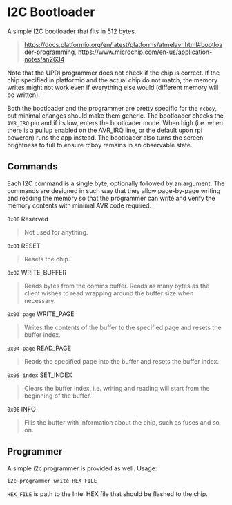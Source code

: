# I2C Bootloader

A simple I2C bootloader that fits in 512 bytes.

> https://docs.platformio.org/en/latest/platforms/atmelavr.html#bootloader-programming, https://www.microchip.com/en-us/application-notes/an2634

Note that the UPDI programmer does not check if the chip is correct. If the chip specified in platformio and the actual chip do not match, the memory writes might not work even if everything else would (different memory will be written). 

Both the bootloader and the programmer are pretty specific for the `rcboy`, but minimal changes should make them generic. The bootloader checks the `AVR_IRQ` pin and if its low, enters the bootloader mode. When high (i.e. when there is a pullup enabled on the AVR_IRQ line, or the default upon rpi poweron) runs the app instead. The bootloader also turns the screen brightness to full to ensure rcboy remains in an observable state. 

## Commands

Each I2C command is a single byte, optionally followed by an argument. The commands are designed in such way that they allow page-by-page writing and reading the memory so that the programmer can write and verify the memory contents with minimal AVR code required. 

`0x00` Reserved

> Not used for anything. 

`0x01` RESET

> Resets the chip.

`0x02` WRITE_BUFFER

> Reads bytes from the comms buffer. Reads as many bytes as the client wishes to read wrapping around the buffer size when necessary.  

`0x03 page` WRITE_PAGE

> Writes the contents of the buffer to the specified page and resets the buffer index.

`0x04 page` READ_PAGE

> Reads the specified page into the buffer and resets the buffer index.

`0x05 index` SET_INDEX

> Clears the buffer index, i.e. writing and reading will start from the beginning of the buffer. 

`0x06` INFO

> Fills the buffer with information about the chip, such as fuses and so on.


## Programmer

A simple i2c programmer is provided as well. Usage:

    i2c-programmer write HEX_FILE

`HEX_FILE` is path to the Intel HEX file that should be flashed to the chip. 


